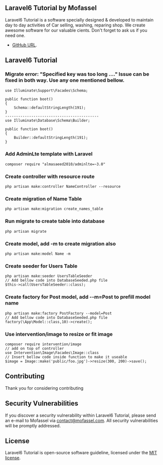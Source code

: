 ## Laravel6 Tutorial by Mofassel

Laravel6 Tutorial is a software specially designed & developed to maintain day to day activities of Car selling, washing, reparing shop. We create awesome software for our valuable cients. Don't forget to ask us if you need one.

- [GitHub URL](https://github.com/mofasseldotcom/laravel6-tutorial).

## Laravel6 Tutorial

### Migrate error: "Specified key was too long ...." Issue can be fixed in both way. Use any one mentioned bellow.

	use Illuminate\Support\Facades\Schema;

	public function boot()
	{
	    Schema::defaultStringLength(191);
	}
	-------------------------------------------
	use Illuminate\Database\Schema\Builder;

	public function boot()
	{
	    Builder::defaultStringLength(191);
	}

	
### Add AdminLte template with Laravel

	composer require "almasaeed2010/adminlte=~3.0"

### Create controller with resource route

	php artisan make:controller NameController --resource

### Create migration of Name Table

	php artisan make:migration create_names_table

### Run migrate to create table into database

	php artisan migrate

### Create model, add -m to create migration also

	php artisan make:model Name -m

### Create seeder for Users Table

	php artisan make:seeder UsersTableSeeder
	// Add bellow code into DatabaseSeeded.php file 
	$this->call(UsersTableSeeder::class);

### Create factory for Post model, add --m=Post to prefill model name

	php artisan make:factory PostFactory --model=Post
	// Add bellow code into DatabaseSeeded.php file 
	factory(\App\Model::class,10)->create();

### Use intervention/image to resize or fit image

	composer require intervention/image
	// add on top of controller
	use Intervention\Image\Facades\Image::class
	// Insert bellow code inside function to make it useable
	$image = Image::make('public/foo.jpg')->resize(300, 200)->save();





## Contributing

Thank you for considering contributing 

## Security Vulnerabilities

If you discover a security vulnerability within Laravel6 Tutorial, please send an e-mail to Mofassel via [contact@mofassel.com](mailto:contact@mofassel.com). All security vulnerabilities will be promptly addressed.

## License

Laravel6 Tutorial is open-source software guideline, licensed under the [MIT license](https://opensource.org/licenses/MIT).
